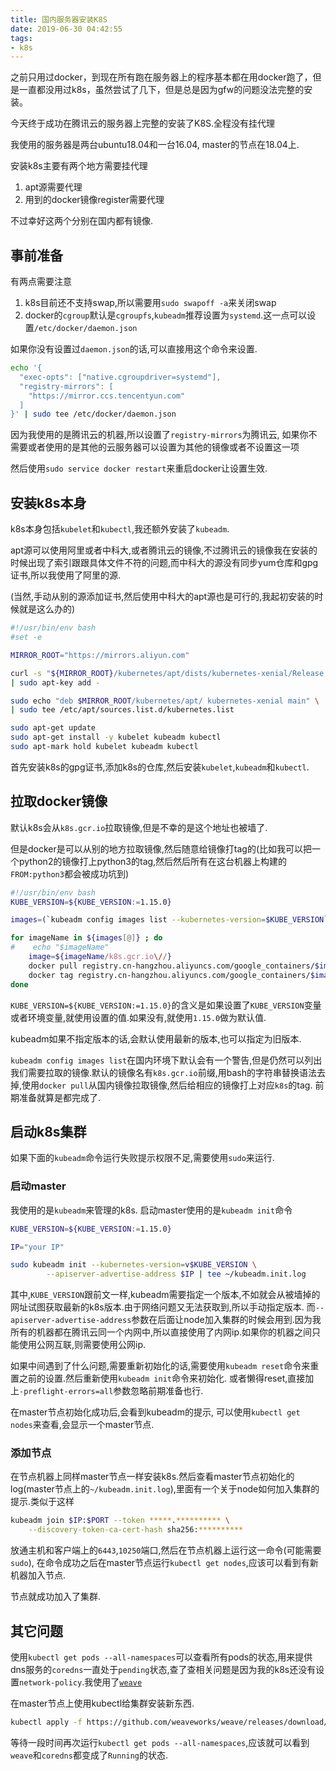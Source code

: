 ```yaml
---
title: 国内服务器安装K8S
date: 2019-06-30 04:42:55
tags:
- k8s
---
```


之前只用过docker，到现在所有跑在服务器上的程序基本都在用docker跑了，但是一直都没用过k8s，虽然尝试了几下，但是总是因为gfw的问题没法完整的安装。

今天终于成功在腾讯云的服务器上完整的安装了K8S.全程没有挂代理

<!-- more -->

我使用的服务器是两台ubuntu18.04和一台16.04, master的节点在18.04上.

安装k8s主要有两个地方需要挂代理

1. apt源需要代理
2. 用到的docker镜像register需要代理

不过幸好这两个分别在国内都有镜像.

## 事前准备

有两点需要注意

1. k8s目前还不支持swap,所以需要用`sudo swapoff -a`来关闭swap
2. docker的`cgroup`默认是`cgroupfs`,`kubeadm`推荐设置为`systemd`.这一点可以设置`/etc/docker/daemon.json`

如果你没有设置过`daemon.json`的话,可以直接用这个命令来设置.

```bash
echo '{
  "exec-opts": ["native.cgroupdriver=systemd"],
  "registry-mirrors": [
    "https://mirror.ccs.tencentyun.com"
  ]
}' | sudo tee /etc/docker/daemon.json
```

因为我使用的是腾讯云的机器,所以设置了`registry-mirrors`为腾讯云, 如果你不需要或者使用的是其他的云服务器可以设置为其他的镜像或者不设置这一项

然后使用`sudo service docker restart`来重启docker让设置生效.

## 安装k8s本身

k8s本身包括`kubelet`和`kubectl`,我还额外安装了`kubeadm`.

apt源可以使用阿里或者中科大,或者腾讯云的镜像,不过腾讯云的镜像我在安装的时候出现了索引跟跟具体文件不符的问题,而中科大的源没有同步yum仓库和gpg证书,所以我使用了阿里的源.

(当然,手动从别的源添加证书,然后使用中科大的apt源也是可行的,我起初安装的时候就是这么办的)

```bash
#!/usr/bin/env bash
#set -e

MIRROR_ROOT="https://mirrors.aliyun.com"

curl -s "${MIRROR_ROOT}/kubernetes/apt/dists/kubernetes-xenial/Release.gpg"\
| sudo apt-key add -

sudo echo "deb $MIRROR_ROOT/kubernetes/apt/ kubernetes-xenial main" \
| sudo tee /etc/apt/sources.list.d/kubernetes.list

sudo apt-get update
sudo apt-get install -y kubelet kubeadm kubectl
sudo apt-mark hold kubelet kubeadm kubectl
```

首先安装k8s的gpg证书,添加k8s的仓库,然后安装`kubelet`,`kubeadm`和`kubectl`.

## 拉取docker镜像

默认k8s会从`k8s.gcr.io`拉取镜像,但是不幸的是这个地址也被墙了.

但是docker是可以从别的地方拉取镜像,然后随意给镜像打tag的(比如我可以把一个python2的镜像打上python3的tag,然后然后所有在这台机器上构建的`FROM:python3`都会被成功坑到)

```bash
#!/usr/bin/env bash
KUBE_VERSION=${KUBE_VERSION:=1.15.0}

images=(`kubeadm config images list --kubernetes-version=$KUBE_VERSION`)

for imageName in ${images[@]} ; do
#    echo "$imageName"
    image=${imageName/k8s.gcr.io\//}
    docker pull registry.cn-hangzhou.aliyuncs.com/google_containers/$image
    docker tag registry.cn-hangzhou.aliyuncs.com/google_containers/$image k8s.gcr.io/$image
done
```

`KUBE_VERSION=${KUBE_VERSION:=1.15.0}`的含义是如果设置了`KUBE_VERSION`变量或者环境变量,就使用设置的值.如果没有,就使用`1.15.0`做为默认值.

kubeadm如果不指定版本的话,会默认使用最新的版本,也可以指定为旧版本.

`kubeadm config images list`在国内环境下默认会有一个警告,但是仍然可以列出我们需要拉取的镜像.默认的镜像名有`k8s.gcr.io`前缀,用bash的字符串替换语法去掉,使用`docker pull`从国内镜像拉取镜像,然后给相应的镜像打上对应`k8s`的tag. 前期准备就算是都完成了.

## 启动k8s集群

如果下面的`kubeadm`命令运行失败提示权限不足,需要使用`sudo`来运行.

### 启动master

我使用的是`kubeadm`来管理的k8s. 启动master使用的是`kubeadm init`命令

```bash
KUBE_VERSION=${KUBE_VERSION:=1.15.0}

IP="your IP"

sudo kubeadm init --kubernetes-version=v$KUBE_VERSION \
        --apiserver-advertise-address $IP | tee ~/kubeadm.init.log
```

其中,`KUBE_VERSION`跟前文一样,kubeadm需要指定一个版本,不如就会从被墙掉的网址试图获取最新的k8s版本.由于网络问题又无法获取到,所以手动指定版本. 而`--apiserver-advertise-address`参数在后面让node加入集群的时候会用到.因为我所有的机器都在腾讯云同一个内网中,所以直接使用了内网ip.如果你的机器之间只能使用公网互联,则需要使用公网ip.

如果中间遇到了什么问题,需要重新初始化的话,需要使用`kubeadm reset`命令来重置之前的设置.然后重新使用`kubeadm init`命令来初始化. 或者懒得reset,直接加上`-preflight-errors=all`参数忽略前期准备也行.

在master节点初始化成功后,会看到kubeadm的提示, 可以使用`kubectl get nodes`来查看,会显示一个master节点.

### 添加节点

在节点机器上同样master节点一样安装k8s.然后查看master节点初始化的log(master节点上的`~/kubeadm.init.log`),里面有一个关于node如何加入集群的提示.类似于这样

```bash
kubeadm join $IP:$PORT --token *****.********** \
    --discovery-token-ca-cert-hash sha256:**********
```

放通主机和客户端上的`6443`,`10250`端口,然后在节点机器上运行这一命令(可能需要`sudo`), 在命令成功之后在master节点运行`kubectl get nodes`,应该可以看到有新机器加入节点.

节点就成功加入了集群.

## 其它问题

使用`kubectl get pods --all-namespaces`可以查看所有pods的状态,用来提供dns服务的`coredns`一直处于`pending`状态,查了查相关问题是因为我的k8s还没有设置`network-policy`.我使用了[`weave`](https://github.com/weaveworks/weave)

在master节点上使用kubectl给集群安装新东西.

```bash
kubectl apply -f https://github.com/weaveworks/weave/releases/download/latest_release/weave-daemonset-k8s-1.8.yaml
```

等待一段时间再次运行`kubectl get pods --all-namespaces`,应该就可以看到`weave`和`coredns`都变成了`Running`的状态.
